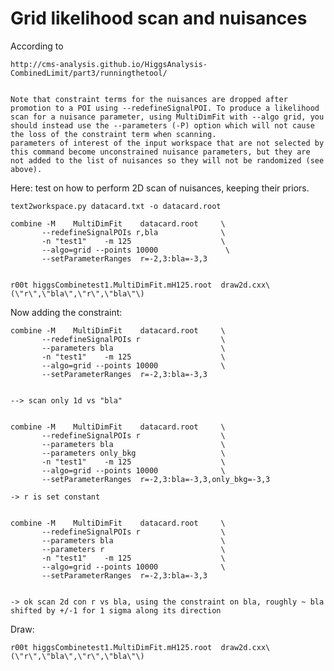 Grid likelihood scan and nuisances
====

According to
    
    http://cms-analysis.github.io/HiggsAnalysis-CombinedLimit/part3/runningthetool/

    
    Note that constraint terms for the nuisances are dropped after promotion to a POI using --redefineSignalPOI. To produce a likelihood scan for a nuisance parameter, using MultiDimFit with --algo grid, you should instead use the --parameters (-P) option which will not cause the loss of the constraint term when scanning.
    parameters of interest of the input workspace that are not selected by this command become unconstrained nuisance parameters, but they are not added to the list of nuisances so they will not be randomized (see above).

Here: test on how to perform 2D scan of nuisances, keeping their priors.

    text2workspace.py datacard.txt -o datacard.root
    
    combine -M    MultiDimFit    datacard.root     \
           --redefineSignalPOIs r,bla              \
           -n "test1"    -m 125                    \
           --algo=grid --points 10000               \
           --setParameterRanges  r=-2,3:bla=-3,3      

    
    r00t higgsCombinetest1.MultiDimFit.mH125.root  draw2d.cxx\(\"r\",\"bla\",\"r\",\"bla\"\)    
    
    
Now adding the constraint:

    combine -M    MultiDimFit    datacard.root     \
           --redefineSignalPOIs r                  \
           --parameters bla                        \
           -n "test1"    -m 125                    \
           --algo=grid --points 10000              \
           --setParameterRanges  r=-2,3:bla=-3,3
           

    --> scan only 1d vs "bla"
    
    
    combine -M    MultiDimFit    datacard.root     \
           --redefineSignalPOIs r                  \
           --parameters bla                        \
           --parameters only_bkg                   \
           -n "test1"    -m 125                    \
           --algo=grid --points 10000              \
           --setParameterRanges  r=-2,3:bla=-3,3,only_bkg=-3,3
           
    -> r is set constant
    
    
    combine -M    MultiDimFit    datacard.root     \
           --redefineSignalPOIs r                  \
           --parameters bla                        \
           --parameters r                          \
           -n "test1"    -m 125                    \
           --algo=grid --points 10000              \
           --setParameterRanges  r=-2,3:bla=-3,3
           
    
    -> ok scan 2d con r vs bla, using the constraint on bla, roughly ~ bla shifted by +/-1 for 1 sigma along its direction    
           
           
Draw:

    r00t higgsCombinetest1.MultiDimFit.mH125.root  draw2d.cxx\(\"r\",\"bla\",\"r\",\"bla\"\)    
    

    